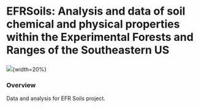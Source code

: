 # EFRSoils:  Analysis and data of soil chemical and physical properties within the Experimental Forests and Ranges of the Southeastern US

### 
![](https://i.imgur.com/OsTddzt.png){width=20%}

### Overview

Data and analysis for EFR Soils project.
